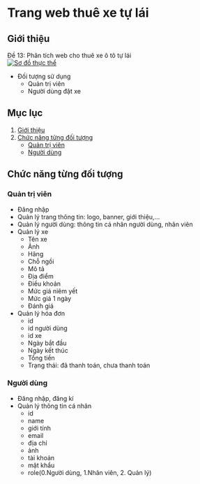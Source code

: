 # Trang web thuê xe tự lái

## Giới thiệu

Đề 13: Phân tích web cho thuê xe ô tô tự lái
<br>
[![Sơ đồ thực thể](https://app.diagrams.net/images/favicon-32x32.png)](https://drive.google.com/file/d/1jYtZcnhptKfiRMTN0OnewkmpCINyiXx7/view?usp=sharing)

- Đối tượng sử dụng
    + Quản trị viên
    + Người dùng đặt xe
    
## Mục lục

  1. [Giới thiệu](#giới-thiệu)
  2. [Chức năng từng đối tượng](#chức-năng-từng-đối-tượng)    
     + [Quản trị viên](#quản-trị-viên)
     + [Người dùng](#người-dùng)
 
## Chức năng từng đối tượng
### Quản trị viên
- Đăng nhập
- Quản lý trang thông tin: logo, banner, giới thiệu,…
- Quản lý người dùng: thông tin cá nhân người dùng, nhân viên
- Quản lý xe
    + Tên xe
    + Ảnh
    + Hãng
    + Chỗ ngồi
    + Mô tả
    + Địa điểm
    + Điều khoản
    + Mức giá niêm yết
    + Mức giá 1 ngày
    + Đánh giá
- Quản lý hóa đơn
    + id
    + id người dùng
    + id xe
    + Ngày bắt đầu
    + Ngày kết thúc
    + Tổng tiền
    + Trạng thái: đã thanh toán, chưa thanh toán

### Người dùng
- Đăng nhập, đăng kí
- Quản lý thông tin cá nhân
    + id
    + name
    + giới tính
    + email 
    + địa chỉ
    + ảnh
    + tài khoản
    + mật khẩu
    + role(0.Người dùng, 1.Nhân viên, 2. Quản lý) 

